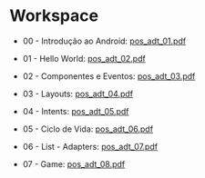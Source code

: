# Workspace

- 00 - Introdução ao Android: [pos_adt_01.pdf](http://diatinf.ifrn.edu.br/antigo/lib/exe/fetch.php?media=corpodocente:gilbert:pos_adt_01.pdf)

- 01 - Hello World: [pos_adt_02.pdf](http://diatinf.ifrn.edu.br/antigo/lib/exe/fetch.php?media=corpodocente:gilbert:pos_adt_02.pdf)

- 02 - Componentes e Eventos: [pos_adt_03.pdf](http://diatinf.ifrn.edu.br/antigo/lib/exe/fetch.php?media=corpodocente:gilbert:pos_adt_03.pdf)

- 03 - Layouts: [pos_adt_04.pdf](http://diatinf.ifrn.edu.br/antigo/lib/exe/fetch.php?media=corpodocente:gilbert:pos_adt_04.pdf)

- 04 - Intents: [pos_adt_05.pdf](http://diatinf.ifrn.edu.br/antigo/lib/exe/fetch.php?media=corpodocente:gilbert:pos_adt_05.pdf)

- 05 - Ciclo de Vida: [pos_adt_06.pdf](http://diatinf.ifrn.edu.br/antigo/lib/exe/fetch.php?media=corpodocente:gilbert:pos_adt_06.pdf)

- 06 - List - Adapters: [pos_adt_07.pdf](http://diatinf.ifrn.edu.br/antigo/lib/exe/fetch.php?media=corpodocente:gilbert:pos_adt_07.pdf)

- 07 - Game: [pos_adt_08.pdf](http://diatinf.ifrn.edu.br/antigo/lib/exe/fetch.php?media=corpodocente:gilbert:pos_adt_08.pdf)
